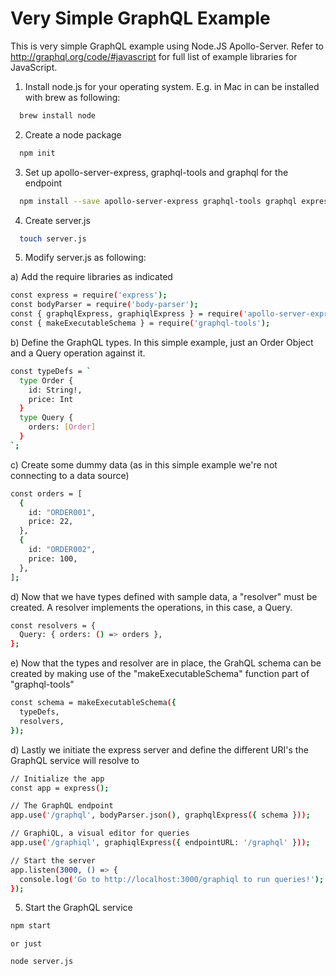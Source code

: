 # Very Simple GraphQL Example

This is very simple GraphQL example using Node.JS Apollo-Server. Refer to http://graphql.org/code/#javascript for full list of example libraries for JavaScript.

1) Install node.js for your operating system. E.g. in Mac in can be installed with brew as following:

```bash
  brew install node
```

2) Create a node package

```bash
  npm init
```

3) Set up apollo-server-express, graphql-tools and graphql for the endpoint

```bash
  npm install --save apollo-server-express graphql-tools graphql express body-parser
```
4) Create server.js

```bash
  touch server.js
```
5) Modify server.js as following:

  a) Add the require libraries as indicated

  ```bash
  const express = require('express');
  const bodyParser = require('body-parser');
  const { graphqlExpress, graphiqlExpress } = require('apollo-server-express');
  const { makeExecutableSchema } = require('graphql-tools');
  ```

  b) Define the GraphQL types. In this simple example, just an Order Object and a Query operation against it.

  ```bash
  const typeDefs = `
    type Order {
      id: String!,
      price: Int
    }
    type Query {
      orders: [Order]
    }
  `;
  ```
  c) Create some dummy data (as in this simple example we're not connecting to a data source)

  ```bash
  const orders = [
    {
      id: "ORDER001",
      price: 22,
    },
    {
      id: "ORDER002",
      price: 100,
    },
  ];
  ```

  d) Now that we have types defined with sample data, a "resolver" must be created. A resolver implements the operations, in this case, a Query.

  ```bash
  const resolvers = {
    Query: { orders: () => orders },
  };
  ```

  e) Now that the types and resolver are in place, the GrahQL schema can be created by making use of the "makeExecutableSchema" function part of "graphql-tools"

  ```bash
  const schema = makeExecutableSchema({
    typeDefs,
    resolvers,
  });
  ```

  d) Lastly we initiate the express server and define the different URI's the GraphQL service will resolve to

  ```bash
  // Initialize the app
  const app = express();

  // The GraphQL endpoint
  app.use('/graphql', bodyParser.json(), graphqlExpress({ schema }));

  // GraphiQL, a visual editor for queries
  app.use('/graphiql', graphiqlExpress({ endpointURL: '/graphql' }));

  // Start the server
  app.listen(3000, () => {
    console.log('Go to http://localhost:3000/graphiql to run queries!');
  });
  ```

5) Start the GraphQL service

  ```bash
  npm start
  ```
    or just

  ```bash
  node server.js
  ```

